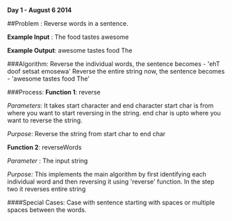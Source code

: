 **Day 1 - August 6 2014**

##Problem : Reverse words in a sentence.

**Example Input** : The food tastes awesome

**Example Output**: awesome tastes food The

###Algorithm:
	Reverse the individual words, the sentence becomes    - 'ehT doof setsat emosewa'
	Reverse the entire string now, the sentence becomes    - 'awesome tastes food The'


###Process:
**Function 1**: reverse

*Parameters*: It takes start character and end character
			    start char is from where you want to start reversing in the string.
			    end char is upto where you want to reverse the string.
			    
*Purpose*:    Reverse the string from start char to end char
	
	
**Function 2**: reverseWords

*Parameter* : The input string

*Purpose:*    This implements the main algorithm by first identifying each individual word and 
	      then reversing it using 'reverse' function. In the step two it reverses entire string
	      
####Special Cases:
	Case with sentence starting with spaces or multiple spaces between the words. 
